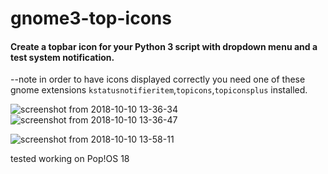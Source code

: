 # gnome3-top-icons
#### Create a topbar icon for your Python 3 script with dropdown menu and a test system notification.



--note in order to have icons displayed correctly you need one of these gnome extensions ```kstatusnotifieritem```,```topicons```,```topiconsplus``` installed.



![screenshot from 2018-10-10 13-36-34](https://user-images.githubusercontent.com/43976537/46754898-a37cf600-cc91-11e8-8bf9-01764cab8f82.png)
![screenshot from 2018-10-10 13-36-47](https://user-images.githubusercontent.com/43976537/46754907-aaa40400-cc91-11e8-93ec-8b8c352155cc.png)

![screenshot from 2018-10-10 13-58-11](https://user-images.githubusercontent.com/43976537/46756156-c5c44300-cc94-11e8-8539-fa91841b05f4.png)

tested working on Pop!OS 18
